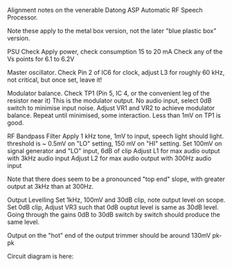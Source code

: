 Alignment notes on the venerable Datong ASP Automatic RF Speech Processor.

Note these apply to the metal box version, not the later "blue plastic box" version.

 

PSU Check
Apply power, check consumption 15 to 20 mA  Check any of the Vs points for 6.1 to 6.2V
 
Master oscillator. 
Check Pin 2 of  IC6 for clock, adjust L3 for roughly 60 kHz, not critical, but once set, leave it!
 
Modulator balance.
Check TP1 (Pin 5, IC 4, or the convenient leg of the resistor near it) This is the modulator output.
No audio input, select 0dB switch to minimise input noise.  Adjust VR1 and VR2 to achieve modulator balance. Repeat until  minimised, some interaction. Less than 1mV on TP1 is good.  

RF Bandpass Filter
Apply 1 kHz tone, 1mV to input, speech light should light. threshold is ~ 0.5mV on "LO" setting, 150 mV on "HI" setting.
Set 100mV on signal generator and "LO" input, 6dB of clip
Adjust  L1 for max audio output with 3kHz audio input
Adjust L2 for max audio output with 300Hz audio input
 
Note that there does seem to be a pronounced "top end" slope, with greater output at 3kHz than at 300Hz.
 
Output Levelling
Set 1kHz, 100mV and 30dB clip, note output level on scope.
Set 0dB clip, Adjust VR3 such that 0dB ouptut level is same as 30dB level. Going through the gains 0dB to 30dB switch by switch should produce the same level.
 
Output on the "hot" end of the output trimmer should be around 130mV pk-pk
 
 Circuit diagram is here:  
